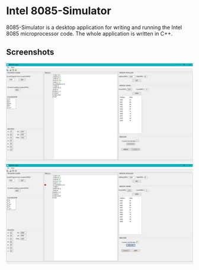 # Intel 8085-Simulator

8085-Simulator is a desktop application for writing and running the Intel 8085 microprocessor code.
The whole application is written in C++.

## Screenshots
![8085](https://github.com/Aswal-Ashutosh/8085-Simulator-Desktop-Application/blob/master/Screenshots/8085.JPG)
![8085DibugMode](https://github.com/Aswal-Ashutosh/8085-Simulator-Desktop-Application/blob/master/Screenshots/8085Debug.JPG)
